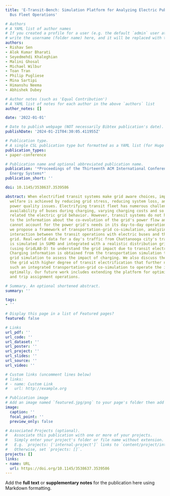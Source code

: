 ```yaml
---
title: 'E-Transit-Bench: Simulation Platform for Analyzing Electric Public Transit
  Bus Fleet Operations'

# Authors
# A YAML list of author names
# If you created a profile for a user (e.g. the default `admin` user at `content/authors/admin/`), 
# write the username (folder name) here, and it will be replaced with their full name and linked to their profile.
authors:
- Rishav Sen
- Alok Kumar Bharati
- Seyedmehdi Khaleghian
- Malini Ghosal
- Michael Wilbur
- Toan Tran
- Philip Pugliese
- Mina Sartipi
- Himanshu Neema
- Abhishek Dubey

# Author notes (such as 'Equal Contribution')
# A YAML list of notes for each author in the above `authors` list
author_notes: []

date: '2022-01-01'

# Date to publish webpage (NOT necessarily Bibtex publication's date).
publishDate: '2024-01-21T04:30:05.411955Z'

# Publication type.
# A single CSL publication type but formatted as a YAML list (for Hugo requirements).
publication_types:
- paper-conference

# Publication name and optional abbreviated publication name.
publication: '*Proceedings of the Thirteenth ACM International Conference on Future
  Energy Systems*'
publication_short: ''

doi: 10.1145/3538637.3539586

abstract: When electrified transit systems make grid aware choices, improved social
  welfare is achieved by reducing grid stress, reducing system loss, and minimizing
  power quality issues. Electrifying transit fleet has numerous challenges like non
  availability of buses during charging, varying charging costs and so on, that are
  related the electric grid behavior. However, transit systems do not have access
  to the information about the co-evolution of the grid's power flow and therefore
  cannot account for the power grid's needs in its day-to-day operation. In this paper
  we propose a framework of transportation-grid co-simulation, analyzing the spatio-temporal
  interaction between the transit operations with electric buses and the power distribution
  grid. Real-world data for a day's traffic from Chattanooga city's transit system
  is simulated in SUMO and integrated with a realistic distribution grid simulation
  (using GridLAB-D) to understand the grid impact due to transit electrification.
  Charging information is obtained from the transportation simulation to feed into
  grid simulation to assess the impact of charging. We also discuss the impact to
  the grid with higher degree of transit electrification that further necessitates
  such an integrated transportation-grid co-simulation to operate the integrated system
  optimally. Our future work includes extending the platform for optimizing the charging
  and trip assignment operations.

# Summary. An optional shortened abstract.
summary: ''

tags:
- ''

# Display this page in a list of Featured pages?
featured: false

# Links
url_pdf: ''
url_code: ''
url_dataset: ''
url_poster: ''
url_project: ''
url_slides: ''
url_source: ''
url_video: ''

# Custom links (uncomment lines below)
# links:
# - name: Custom Link
#   url: http://example.org

# Publication image
# Add an image named `featured.jpg/png` to your page's folder then add a caption below.
image:
  caption: ''
  focal_point: ''
  preview_only: false

# Associated Projects (optional).
#   Associate this publication with one or more of your projects.
#   Simply enter your project's folder or file name without extension.
#   E.g. `projects: ['internal-project']` links to `content/project/internal-project/index.md`.
#   Otherwise, set `projects: []`.
projects: []
links:
- name: URL
  url: https://doi.org/10.1145/3538637.3539586
---
```


Add the **full text** or **supplementary notes** for the publication here using Markdown formatting.
